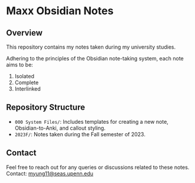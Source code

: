 # Maxx Obsidian Notes

## Overview
This repository contains my notes taken during my university studies.

Adhering to the principles of the Obsidian note-taking system, each note aims to be:
1. Isolated
2. Complete
3. Interlinked

## Repository Structure
- `000 System Files/`: Includes templates for creating a new note, Obsidian-to-Anki, and callout styling.
- `2023F/`: Notes taken during the Fall semester of 2023.

## Contact
Feel free to reach out for any queries or discussions related to these notes. Contact: [myung11@seas.upenn.edu](mailto:myung11@seas.upenn.edu)
